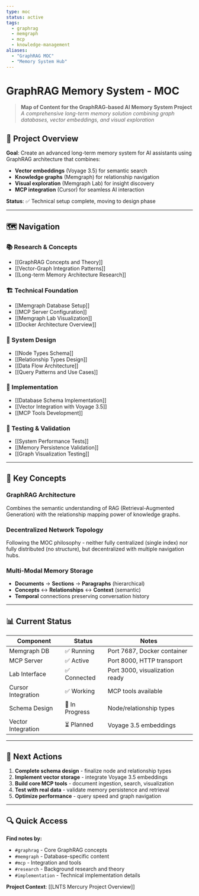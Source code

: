 ```yaml
---
type: moc
status: active
tags: 
  - graphrag
  - memgraph
  - mcp
  - knowledge-management
aliases:
  - "GraphRAG MOC"
  - "Memory System Hub"
---
```


# GraphRAG Memory System - MOC

> **Map of Content for the GraphRAG-based AI Memory System Project**  
> *A comprehensive long-term memory solution combining graph databases, vector embeddings, and visual exploration*

## 🎯 Project Overview

**Goal**: Create an advanced long-term memory system for AI assistants using GraphRAG architecture that combines:
- **Vector embeddings** (Voyage 3.5) for semantic search
- **Knowledge graphs** (Memgraph) for relationship navigation  
- **Visual exploration** (Memgraph Lab) for insight discovery
- **MCP integration** (Cursor) for seamless AI interaction

**Status**: ✅ Technical setup complete, moving to design phase

---

## 🗺️ Navigation

### 📚 Research & Concepts
- [[GraphRAG Concepts and Theory]]
- [[Vector-Graph Integration Patterns]]
- [[Long-term Memory Architecture Research]]

### 🏗️ Technical Foundation  
- [[Memgraph Database Setup]]
- [[MCP Server Configuration]]
- [[Memgraph Lab Visualization]]
- [[Docker Architecture Overview]]

### 🎨 System Design
- [[Node Types Schema]]
- [[Relationship Types Design]]
- [[Data Flow Architecture]]
- [[Query Patterns and Use Cases]]

### 🔧 Implementation
- [[Database Schema Implementation]]
- [[Vector Integration with Voyage 3.5]]
- [[MCP Tools Development]]

### 🧪 Testing & Validation
- [[System Performance Tests]]
- [[Memory Persistence Validation]]
- [[Graph Visualization Testing]]

---

## 🔗 Key Concepts

### **GraphRAG Architecture**
Combines the semantic understanding of RAG (Retrieval-Augmented Generation) with the relationship mapping power of knowledge graphs.

### **Decentralized Network Topology**  
Following the MOC philosophy - neither fully centralized (single index) nor fully distributed (no structure), but decentralized with multiple navigation hubs.

### **Multi-Modal Memory Storage**
- **Documents** → **Sections** → **Paragraphs** (hierarchical)
- **Concepts** ↔ **Relationships** ↔ **Context** (semantic)
- **Temporal** connections preserving conversation history

---

## 📊 Current Status

| Component | Status | Notes |
|-----------|---------|--------|
| Memgraph DB | ✅ Running | Port 7687, Docker container |
| MCP Server | ✅ Active | Port 8000, HTTP transport |
| Lab Interface | ✅ Connected | Port 3000, visualization ready |
| Cursor Integration | ✅ Working | MCP tools available |
| Schema Design | 🔄 In Progress | Node/relationship types |
| Vector Integration | ⏳ Planned | Voyage 3.5 embeddings |

---

## 🎯 Next Actions

1. **Complete schema design** - finalize node and relationship types
2. **Implement vector storage** - integrate Voyage 3.5 embeddings  
3. **Build core MCP tools** - document ingestion, search, visualization
4. **Test with real data** - validate memory persistence and retrieval
5. **Optimize performance** - query speed and graph navigation

---

## 🔍 Quick Access

**Find notes by:**
- `#graphrag` - Core GraphRAG concepts
- `#memgraph` - Database-specific content  
- `#mcp` - Integration and tools
- `#research` - Background research and theory
- `#implementation` - Technical implementation details

**Project Context**: [[LNTS Mercury Project Overview]]
